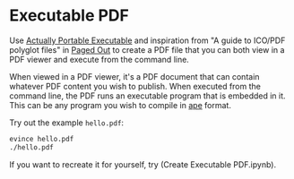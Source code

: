 # Executable PDF
Use [Actually Portable Executable](https://justine.lol/ape.html) and inspiration from
"A guide to ICO/PDF polyglot files" in [Paged Out](https://pagedout.institute/download/PagedOut_001_beta1.pdf)
to create a PDF file that you can both view in a PDF viewer and execute from the command line.

When viewed in a PDF viewer, it's a PDF document that can contain whatever PDF content you wish to publish.
When executed from the command line, the PDF runs an executable program that is embedded in it. This can be any
program you wish to compile in [ape](https://justine.lol/ape.html) format.

Try out the example `hello.pdf`:
```bash
evince hello.pdf
./hello.pdf
```

If you want to recreate it for yourself, try (Create Executable PDF.ipynb).

